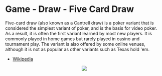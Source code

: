 # Game - Draw - Five Card Draw

Five-card draw (also known as a Cantrell draw) is a poker variant that is considered the simplest variant of poker, and is the basis for video poker. As a result, it is often the first variant learned by most new players. It is commonly played in home games but rarely played in casino and tournament play. The variant is also offered by some online venues, although it is not as popular as other variants such as Texas hold 'em.

 * [Wikipedia](https://en.wikipedia.org/wiki/Five-card_draw)

<p align=center><img src="https://github.com/Ericmas001/BluffinMuffin.Protocol/blob/main/Documentation/Activities/Protocol.Game.Variant.Draw.FiveCardsDraw.png"></p>